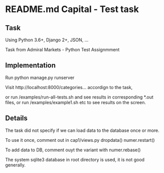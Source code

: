 README.md Capital - Test task
=============================

Task
---------------------------

Using Python 3.6+, Django 2+, JSON, ...

Task from Admiral Markets - Python Test Assignmment

Implementation
---------------------------

Run 
python manage.py runserver

Visit 
http://localhost:8000/categories...
accordign to the task,

or run 
/examples/run-all-tests.sh
and see results in corresponding *.out files,
or run
/examples/example1.sh
etc
to see results on the screen.

Details
-------------------------

The task did not specify if we can load data to the database once or more.

To use it once, comment out in cap1/views.py
dropdata()
numer.restart()

To add data to DB, comment ouyt the variant with
numer.rebase()

The system sqlite3 database in root directory is used,
it is not good generally.

